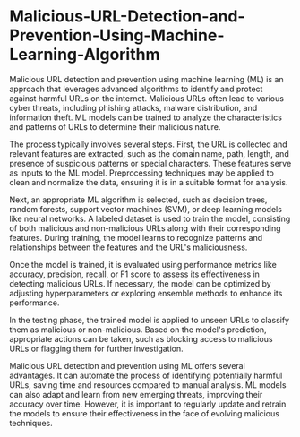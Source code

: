 # Malicious-URL-Detection-and-Prevention-Using-Machine-Learning-Algorithm

Malicious URL detection and prevention using machine learning (ML) is an approach that leverages advanced algorithms to identify and protect against harmful URLs on the internet. Malicious URLs often lead to various cyber threats, including phishing attacks, malware distribution, and information theft. ML models can be trained to analyze the characteristics and patterns of URLs to determine their malicious nature.

The process typically involves several steps. First, the URL is collected and relevant features are extracted, such as the domain name, path, length, and presence of suspicious patterns or special characters. These features serve as inputs to the ML model. Preprocessing techniques may be applied to clean and normalize the data, ensuring it is in a suitable format for analysis.

Next, an appropriate ML algorithm is selected, such as decision trees, random forests, support vector machines (SVM), or deep learning models like neural networks. A labeled dataset is used to train the model, consisting of both malicious and non-malicious URLs along with their corresponding features. During training, the model learns to recognize patterns and relationships between the features and the URL's maliciousness.

Once the model is trained, it is evaluated using performance metrics like accuracy, precision, recall, or F1 score to assess its effectiveness in detecting malicious URLs. If necessary, the model can be optimized by adjusting hyperparameters or exploring ensemble methods to enhance its performance.

In the testing phase, the trained model is applied to unseen URLs to classify them as malicious or non-malicious. Based on the model's prediction, appropriate actions can be taken, such as blocking access to malicious URLs or flagging them for further investigation.

Malicious URL detection and prevention using ML offers several advantages. It can automate the process of identifying potentially harmful URLs, saving time and resources compared to manual analysis. ML models can also adapt and learn from new emerging threats, improving their accuracy over time. However, it is important to regularly update and retrain the models to ensure their effectiveness in the face of evolving malicious techniques.

